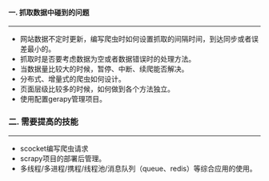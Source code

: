 #### 一. 抓取数据中碰到的问题

---



* 网站数据不定时更新，编写爬虫时如何设置抓取的间隔时间，到达同步或者误差最小的。
* 抓取时是否要考虑数据为空或者数据错误时的处理方法。
* 当数据量比较大的时候，暂停、中断、续爬能否解决。
* 分布式、增量式的爬虫如何设计。
* 页面层级比较多的时候，如何做到各个方法独立。
* 使用配置gerapy管理项目。



### 二. 需要提高的技能

---



* scocket编写爬虫请求
* scrapy项目的部署后管理。
* 多线程/多进程/携程/线程池/消息队列（queue、redis）等综合应用的使用。



